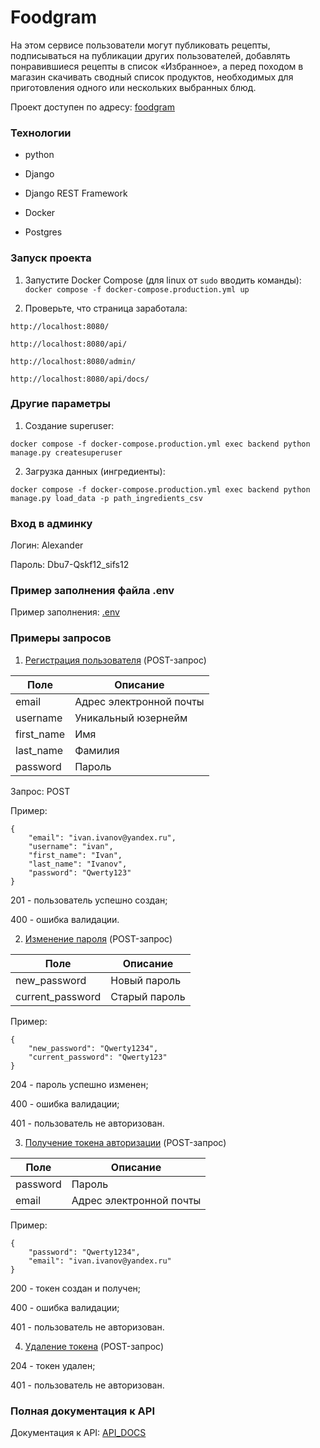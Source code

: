 # Foodgram

На этом сервисе пользователи могут публиковать рецепты, подписываться на публикации других пользователей, добавлять понравившиеся рецепты в список «Избранное», а перед походом в магазин скачивать сводный список продуктов, необходимых для приготовления одного или нескольких выбранных блюд.

Проект доступен по адресу: [foodgram](https://foodgramfoods.ddns.net/)

### Технологии

- python

- Django

- Django REST Framework

- Docker

- Postgres

### Запуск проекта

1. Запустите Docker Compose (для linux от `sudo` вводить команды): `docker compose -f docker-compose.production.yml up`

2. Проверьте, что страница заработала:

`http://localhost:8080/`

`http://localhost:8080/api/`

`http://localhost:8080/admin/`

`http://localhost:8080/api/docs/`

### Другие параметры

1. Создание superuser:

`docker compose -f docker-compose.production.yml exec backend python manage.py createsuperuser`

2. Загрузка данных (ингредиенты):

`docker compose -f docker-compose.production.yml exec backend python manage.py load_data -p path_ingredients_csv`

### Вход в админку

Логин: Alexander

Пароль: Dbu7-Qskf12_sifs12

### Пример заполнения файла .env

Пример заполнения: [.env](https://github.com/WolfMTK/foodgram-project-react/blob/master/.env.example)

### Примеры запросов

1. [Регистрация пользователя](https://foodgramfoods.ddns.net/api/users/) (POST-запрос)

|Поле      |Описание               |
|----------|-----------------------|
|email     |Адрес электронной почты|
|username  |Уникальный юзернейм    |
|first_name|Имя                    |
|last_name |Фамилия                |
|password  |Пароль                 |

Запрос: POST

Пример:

```
{
    "email": "ivan.ivanov@yandex.ru",
    "username": "ivan",
    "first_name": "Ivan",
    "last_name": "Ivanov",
    "password": "Qwerty123"
}
```

201 - пользователь успешно создан;

400 - ошибка валидации.

2. [Изменение пароля](https://foodgramfoods.ddns.net/api/users/set_password/) (POST-запрос)

|Поле              |Описание               |
|------------------|-----------------------|
|new_password      |Новый пароль           |
|current_password  |Старый пароль          |

Пример:

```
{
    "new_password": "Qwerty1234",
    "current_password": "Qwerty123"
}
```

204 - пароль успешно изменен;

400 - ошибка валидации;

401 - пользователь не авторизован.

3. [Получение токена авторизации](https://foodgramfoods.ddns.net/api/auth/token/login/) (POST-запрос)

|Поле              |Описание               |
|------------------|-----------------------|
|password          |Пароль                 |
|email             |Адрес электронной почты|

Пример:
```
{
    "password": "Qwerty1234",
    "email": "ivan.ivanov@yandex.ru"
}
```

200 - токен создан и получен;

400 - ошибка валидации;

401 - пользователь не авторизован.

4. [Удаление токена](https://foodgramfoods.ddns.net/api/auth/token/logout/) (POST-запрос)

204 - токен удален;

401 - пользователь не авторизован.

### Полная документация к API

Документация к API: [API_DOCS](https://foodgramfoods.ddns.net/api/docs/)
